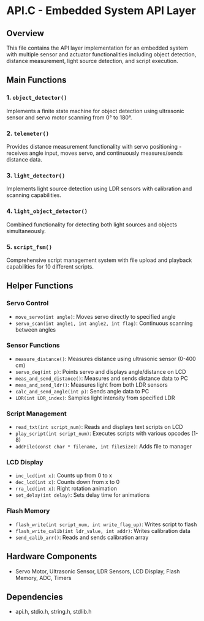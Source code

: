 # API.C - Embedded System API Layer

## Overview
This file contains the API layer implementation for an embedded system with multiple sensor and actuator functionalities including object detection, distance measurement, light source detection, and script execution.

## Main Functions

### 1. `object_detector()`
Implements a finite state machine for object detection using ultrasonic sensor and servo motor scanning from 0° to 180°.

### 2. `telemeter()`
Provides distance measurement functionality with servo positioning - receives angle input, moves servo, and continuously measures/sends distance data.

### 3. `light_detector()`
Implements light source detection using LDR sensors with calibration and scanning capabilities.

### 4. `light_object_detector()`
Combined functionality for detecting both light sources and objects simultaneously.

### 5. `script_fsm()`
Comprehensive script management system with file upload and playback capabilities for 10 different scripts.

## Helper Functions

### Servo Control
- `move_servo(int angle)`: Moves servo directly to specified angle
- `servo_scan(int angle1, int angle2, int flag)`: Continuous scanning between angles

### Sensor Functions
- `measure_distance()`: Measures distance using ultrasonic sensor (0-400 cm)
- `servo_deg(int p)`: Points servo and displays angle/distance on LCD
- `meas_and_send_distance()`: Measures and sends distance data to PC
- `meas_and_send_ldr()`: Measures light from both LDR sensors
- `calc_and_send_angle(int p)`: Sends angle data to PC
- `LDR(int LDR_index)`: Samples light intensity from specified LDR

### Script Management
- `read_txt(int script_num)`: Reads and displays text scripts on LCD
- `play_script(int script_num)`: Executes scripts with various opcodes (1-8)
- `addFile(const char * filename, int fileSize)`: Adds file to manager

### LCD Display
- `inc_lcd(int x)`: Counts up from 0 to x
- `dec_lcd(int x)`: Counts down from x to 0
- `rra_lcd(int x)`: Right rotation animation
- `set_delay(int delay)`: Sets delay time for animations

### Flash Memory
- `flash_write(int script_num, int write_flag_up)`: Writes script to flash
- `flash_write_calib(int ldr_value, int addr)`: Writes calibration data
- `send_calib_arr()`: Reads and sends calibration array

## Hardware Components
- Servo Motor, Ultrasonic Sensor, LDR Sensors, LCD Display, Flash Memory, ADC, Timers

## Dependencies
- api.h, stdio.h, string.h, stdlib.h